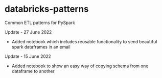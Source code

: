 # databricks-patterns
Common ETL patterns for PySpark

Update - 27 June 2022
- Added notebook which includes reusable functionality to send beautiful spark dataframes in an email

Update - 15 June 2022
- Added notebook to show an easy way of copying schema from one dataframe to another
